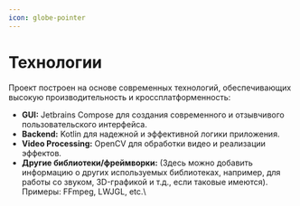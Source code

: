 ```yaml
---
icon: globe-pointer
---
```


# Технологии

Проект построен на основе современных технологий, обеспечивающих высокую производительность и кроссплатформенность:

* **GUI:** Jetbrains Compose для создания современного и отзывчивого пользовательского интерфейса.
* **Backend:** Kotlin для надежной и эффективной логики приложения.
* **Video Processing:** OpenCV для обработки видео и реализации эффектов.
* **Другие библиотеки/фреймворки:** (Здесь можно добавить информацию о других используемых библиотеках, например, для работы со звуком, 3D-графикой и т.д., если таковые имеются). Примеры: FFmpeg, LWJGL, etc.\
